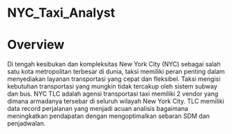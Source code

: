 # NYC_Taxi_Analyst
# Overview
Di tengah kesibukan dan kompleksitas New York City (NYC) sebagai salah satu kota metropolitan terbesar di dunia, taksi memiliki peran penting dalam menyediakan layanan transportasi yang cepat dan fleksibel. Taksi mengisi kebutuhan transportasi yang mungkin tidak tercakup oleh sistem subway dan bus. NYC TLC adalah agensi transportasi taxi memiliki 2 vendor yang dimana armadanya tersebar di seluruh wilayah New York City. TLC memiliki data record perjalanan yang menjadi acuan analisis bagaimana meningkatkan pendapatan dengan mengoptimalkan sebaran SDM dan penjadwalan.
